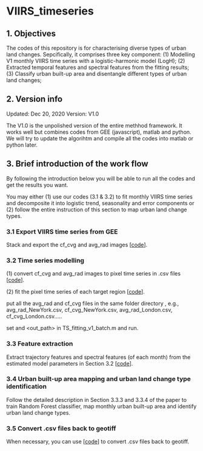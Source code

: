 # VIIRS_timeseries

## 1. Objectives

The codes of this repository is for characterising diverse types of urban land changes. Sepcifically, it comprises three key component:
(1) Modelling V1 monthly VIIRS time series with a logistic-harmonic model (LogH);
(2) Extracted temporal features and spectral features from the fitting results;
(3) Classify urban built-up area and disentangle different types of urban land changes;


## 2. Version info

Updated: Dec 20, 2020
Version: V1.0

The V1.0 is the unpolished version of the entire methhod framework. It works well but combines codes from GEE (javascript), matlab and python. We will try to update the algorihtm and compile all the codes into matlab or python later.


## 3. Brief introduction of the work flow

By following the introduction below you will be able to run all the codes and get the results you want.

You may either (1) use our codes (3.1 & 3.2) to fit monthly VIIRS time series and decomposite it into logistic trend, seasonality and error components or (2) follow the entire instruction of this section to map urban land change types.


### 3.1 Export VIIRS time series from GEE

Stack and export the cf_cvg and avg_rad images [[code](https://github.com/qmzheng09work/VIIRS_timeseries/blob/main/VIIRS%20time%20series%20output.js)].


### 3.2 Time series modelling

(1) convert cf_cvg and avg_rad images to pixel time series in .csv files [[code](https://github.com/qmzheng09work/VIIRS_timeseries/blob/main/Time%20Series%20fitting/Image_to_time_series.py)].

(2) fit the pixel time series of each target region [[code](https://github.com/qmzheng09work/VIIRS_timeseries/tree/main/Time%20Series%20fitting/fitting)].
    
   put all the avg_rad and cf_cvg files in the same folder directory <path>, e.g., avg_rad_NewYork.csv, cf_cvg_NewYork.csv, avg_rad_London.csv, cf_cvg_London.csv.....
    
   set <path> and <out_path> in TS_fitting_v1_batch.m and run.


### 3.3 Feature extraction

Extract trajectory features and spectral features (of each month) from the estimated model parameters in Section 3.2 [[code](https://github.com/qmzheng09work/VIIRS_timeseries/blob/main/Time%20Series%20fitting/feature_extraction.py)].


### 3.4 Urban built-up area mapping and urban land change type identification

Follow the detailed description in Section 3.3.3 and 3.3.4 of the paper to train Random Forest classifier, map monthly urban built-up area and identify urban land change types.

### 3.5 Convert .csv files back to geotiff

When necessary, you can use [[code](https://github.com/qmzheng09work/VIIRS_timeseries/blob/main/Time%20Series%20fitting/csv_to_geotiff.m)] to convert .csv files back to geotiff. 
